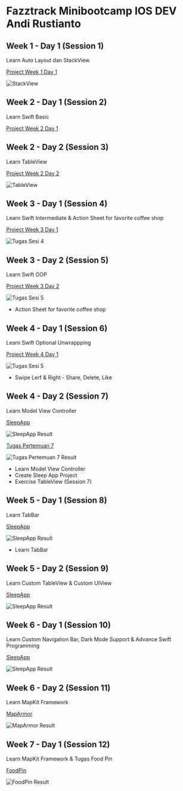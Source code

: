 # Fazztrack Minibootcamp IOS DEV Andi Rustianto

## Week 1 - Day 1 (Session 1)

Learn Auto Layout dan StackView.

[Project Week 1 Day 1](https://github.com/anditorx/fazztrack-minibootcamp-iosdev-andi/tree/main/01-Week1-Day01-Auto%20Layout%20dan%20StackView)

![StackView](https://github.com/anditorx/fazztrack-minibootcamp-iosdev-andi/blob/main/01-Week1-Day01-Auto%20Layout%20dan%20StackView/Day01-Tugas/Screen%20Shot%202022-09-11%20at%2016.24.26.png)

## Week 2 - Day 1 (Session 2)

Learn Swift Basic

[Project Week 2 Day 1](https://github.com/anditorx/fazztrack-minibootcamp-iosdev-andi/tree/main/02-Week2-Day01-SwiftBasic%20%26%20TableView/MyPlayground.playground)

## Week 2 - Day 2 (Session 3)

Learn TableView

[Project Week 2 Day 2](https://github.com/anditorx/fazztrack-minibootcamp-iosdev-andi/tree/main/03-Week2-Day02-TableView)

![TableView](https://github.com/anditorx/fazztrack-minibootcamp-iosdev-andi/blob/main/03-Week2-Day02-TableView/Tugas_TableView/Simulator%20Screen%20Recording%20-%20iPhone%2013%20-%202022-09-18%20at%2014.56.53.gif)

## Week 3 - Day 1 (Session 4)

Learn Swift Intermediate & Action Sheet for favorite coffee shop

[Project Week 3 Day 1](https://github.com/anditorx/fazztrack-minibootcamp-iosdev-andi/tree/main/04-Week3-Day01-SwiftIntermediate%20%26%20Rebuild%20Your%20App)

![Tugas Sesi 4](https://github.com/anditorx/fazztrack-minibootcamp-iosdev-andi/blob/main/04-Week3-Day01-SwiftIntermediate%20%26%20Rebuild%20Your%20App/result.gif)

## Week 3 - Day 2 (Session 5)

Learn Swift OOP

[Project Week 3 Day 2](https://github.com/anditorx/fazztrack-minibootcamp-iosdev-andi/tree/main/05-Week3-Day02-OOP)

![Tugas Sesi 5](https://github.com/anditorx/fazztrack-minibootcamp-iosdev-andi/blob/main/05-Week3-Day02-OOP/result-sesi5.gif)

- Action Sheet for favorite coffee shop

## Week 4 - Day 1 (Session 6)

Learn Swift Optional Unwrappping

[Project Week 4 Day 1](https://github.com/anditorx/fazztrack-minibootcamp-iosdev-andi/tree/main/06-Week4-Day01-Optional%20Unwrapping%20in%20Swift)

![Tugas Sesi 5](https://github.com/anditorx/fazztrack-minibootcamp-iosdev-andi/blob/main/06-Week4-Day01-Optional%20Unwrapping%20in%20Swift/result.gif)

- Swipe Lerf & Right - Share, Delete, Like

## Week 4 - Day 2 (Session 7)

Learn Model View Controller

[SleepApp](https://github.com/anditorx/fazztrack-minibootcamp-iosdev-andi/tree/main/07-Week4-Day02-MVC/SleepApp)

![SleepApp Result](https://github.com/anditorx/fazztrack-minibootcamp-iosdev-andi/blob/main/07-Week4-Day02-MVC/sleepApp.png)

[Tugas Pertemuan 7](https://github.com/anditorx/fazztrack-minibootcamp-iosdev-andi/tree/main/07-Week4-Day02-MVC/Tugas_TableView)

![Tugas Pertemuan 7 Result](https://github.com/anditorx/fazztrack-minibootcamp-iosdev-andi/blob/main/07-Week4-Day02-MVC/result_tugas.gif)

- Learn Model View Controller
- Create Sleep App Project
- Exercise TableView (Session 7)

## Week 5 - Day 1 (Session 8)

Learn TabBar

[SleepApp](https://github.com/anditorx/fazztrack-minibootcamp-iosdev-andi/tree/main/08-Week5-Day01-TabBar/SleepApp)

![SleepApp Result](https://github.com/anditorx/fazztrack-minibootcamp-iosdev-andi/blob/main/08-Week5-Day01-TabBar/result.gif)

- Learn TabBar

## Week 5 - Day 2 (Session 9)

Learn Custom TableView & Custom UIView

[SleepApp](https://github.com/anditorx/fazztrack-minibootcamp-iosdev-andi/tree/main/09-Week5-Day02-CustomTableView/SleepApp)

![SleepApp Result](https://github.com/anditorx/fazztrack-minibootcamp-iosdev-andi/blob/main/09-Week5-Day02-CustomTableView/result-sleepapp-sesi9.gif)

## Week 6 - Day 1 (Session 10)

Learn Custom Navigation Bar, Dark Mode Support & Advance Swift Programming

[SleepApp](https://github.com/anditorx/fazztrack-minibootcamp-iosdev-andi/tree/main/10-Week6-Day01-Custom%20Navigation%20Bar/SleepApp)

![SleepApp Result](https://github.com/anditorx/fazztrack-minibootcamp-iosdev-andi/blob/main/10-Week6-Day01-Custom%20Navigation%20Bar/result.gif)

## Week 6 - Day 2 (Session 11)

Learn MapKit Framework

[MapArmor](https://github.com/anditorx/fazztrack-minibootcamp-iosdev-andi/tree/main/11-Week6-Day02-MapKit%20Framework/MapArmor)

![MapArmor Result](https://github.com/anditorx/fazztrack-minibootcamp-iosdev-andi/blob/main/11-Week6-Day02-MapKit%20Framework/result.gif)

## Week 7 - Day 1 (Session 12)

Learn MapKit Framework & Tugas Food Pin

[FoodPin](https://github.com/anditorx/fazztrack-minibootcamp-iosdev-andi/tree/main/12-Animation%20%26%20Visual%20Effects/FoodPin)

![FoodPin Result](https://github.com/anditorx/fazztrack-minibootcamp-iosdev-andi/blob/main/12-Animation%20%26%20Visual%20Effects/result-foodpin.gif)
